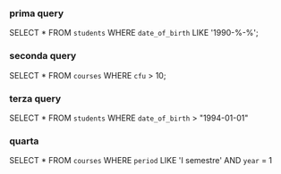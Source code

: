 ### prima query

SELECT *
FROM `students`
WHERE `date_of_birth` LIKE '1990-%-%';

### seconda query

SELECT *
FROM `courses`
WHERE `cfu` > 10;

### terza query


SELECT *
FROM `students`
WHERE `date_of_birth` > "1994-01-01"

### quarta 
SELECT *
FROM `courses`
WHERE `period` LIKE 'I semestre' 
AND `year` = 1 